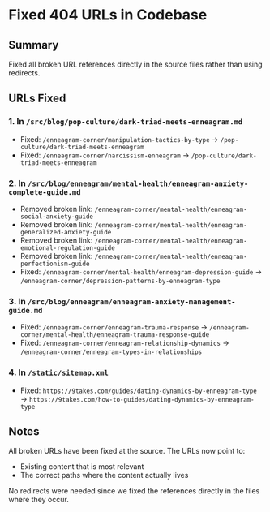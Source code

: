 # Fixed 404 URLs in Codebase

## Summary

Fixed all broken URL references directly in the source files rather than using redirects.

## URLs Fixed

### 1. In `/src/blog/pop-culture/dark-triad-meets-enneagram.md`

- Fixed: `/enneagram-corner/manipulation-tactics-by-type` → `/pop-culture/dark-triad-meets-enneagram`
- Fixed: `/enneagram-corner/narcissism-enneagram` → `/pop-culture/dark-triad-meets-enneagram`

### 2. In `/src/blog/enneagram/mental-health/enneagram-anxiety-complete-guide.md`

- Removed broken link: `/enneagram-corner/mental-health/enneagram-social-anxiety-guide`
- Removed broken link: `/enneagram-corner/mental-health/enneagram-generalized-anxiety-guide`
- Removed broken link: `/enneagram-corner/mental-health/enneagram-emotional-regulation-guide`
- Removed broken link: `/enneagram-corner/mental-health/enneagram-perfectionism-guide`
- Fixed: `/enneagram-corner/mental-health/enneagram-depression-guide` → `/enneagram-corner/depression-patterns-by-enneagram-type`

### 3. In `/src/blog/enneagram/enneagram-anxiety-management-guide.md`

- Fixed: `/enneagram-corner/enneagram-trauma-response` → `/enneagram-corner/mental-health/enneagram-trauma-response-guide`
- Fixed: `/enneagram-corner/enneagram-relationship-dynamics` → `/enneagram-corner/enneagram-types-in-relationships`

### 4. In `/static/sitemap.xml`

- Fixed: `https://9takes.com/guides/dating-dynamics-by-enneagram-type` → `https://9takes.com/how-to-guides/dating-dynamics-by-enneagram-type`

## Notes

All broken URLs have been fixed at the source. The URLs now point to:

- Existing content that is most relevant
- The correct paths where the content actually lives

No redirects were needed since we fixed the references directly in the files where they occur.
